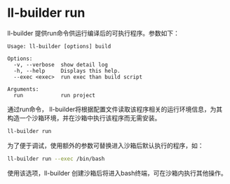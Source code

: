 # ll-builder run
ll-builder 提供run命令供运行编译后的可执行程序。参数如下：

```plain
Usage: ll-builder [options] build

Options:
  -v, --verbose  show detail log
  -h, --help     Displays this help.
  --exec <exec>  run exec than build script

Arguments:
  run            run project
```
通过run命令， ll-builder将根据配置文件读取该程序相关的运行环境信息，为其构造一个沙箱环境，并在沙箱中执行该程序而无需安装。

```bash
ll-builder run
```

为了便于调试，使用额外的参数可替换进入沙箱后默认执行的程序，如：
```bash
ll-builder run --exec /bin/bash
```
使用该选项，ll-builder 创建沙箱后将进入bash终端，可在沙箱内执行其他操作。
<!--TODO: Now the builder can not found the right exec path, and some environment is bot work, you can create and loader script and use exec to test, see `linglong.yaml` Examples for more. -->
